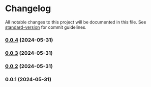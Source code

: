 # Changelog

All notable changes to this project will be documented in this file. See [standard-version](https://github.com/conventional-changelog/standard-version) for commit guidelines.

### [0.0.4](https://github.com/yxjorhs/my-utils/compare/v0.0.3...v0.0.4) (2024-05-31)

### [0.0.3](https://github.com/yxjorhs/my-utils/compare/v0.0.2...v0.0.3) (2024-05-31)

### [0.0.2](https://github.com/yxjorhs/my-utils/compare/v0.0.1...v0.0.2) (2024-05-31)

### 0.0.1 (2024-05-31)
